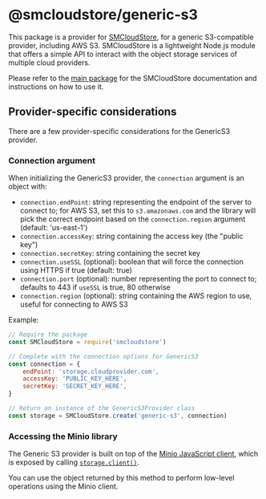 # @smcloudstore/generic-s3

This package is a provider for [SMCloudStore](https://github.com/ItalyPaleAle/SMCloudStore), for a generic S3-compatible provider, including AWS S3. SMCloudStore is a lightweight Node.js module that offers a simple API to interact with the object storage services of multiple cloud providers.

Please refer to the [main package](https://github.com/ItalyPaleAle/SMCloudStore) for the SMCloudStore documentation and instructions on how to use it.

## Provider-specific considerations

There are a few provider-specific considerations for the GenericS3 provider.

### Connection argument

When initializing the GenericS3 provider, the `connection` argument is an object with:

- `connection.endPoint`: string representing the endpoint of the server to connect to; for AWS S3, set this to `s3.amazonaws.com` and the library will pick the correct endpoint based on the `connection.region` argument (default: 'us-east-1')
- `connection.accessKey`: string containing the access key (the "public key")
- `connection.secretKey`: string containing the secret key
- `connection.useSSL` (optional): boolean that will force the connection using HTTPS if true (default: true)
- `connection.port` (optional): number representing the port to connect to; defaults to 443 if `useSSL` is true, 80 otherwise
- `connection.region` (optional): string containing the AWS region to use, useful for connecting to AWS S3

Example:

````js
// Require the package
const SMCloudStore = require('smcloudstore')

// Complete with the connection options for GenericS3
const connection = {
    endPoint: 'storage.cloudprovider.com',
    accessKey: 'PUBLIC_KEY_HERE',
    secretKey: 'SECRET_KEY_HERE',
}

// Return an instance of the GenericS3Provider class
const storage = SMCloudStore.create('generic-s3', connection)
````

### Accessing the Minio library

The Generic S3 provider is built on top of the [Minio JavaScript client](https://github.com/minio/minio-js), which is exposed by calling [`storage.client()`](https://italypaleale.github.io/SMCloudStore/classes/generic_s3.generics3provider.html#client).

You can use the object returned by this method to perform low-level operations using the Minio client.
